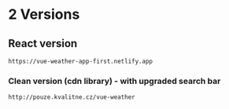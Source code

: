 # 2 Versions

## React version
```
https://vue-weather-app-first.netlify.app
```

### Clean version (cdn library) - with upgraded search bar
```
http://pouze.kvalitne.cz/vue-weather
```
